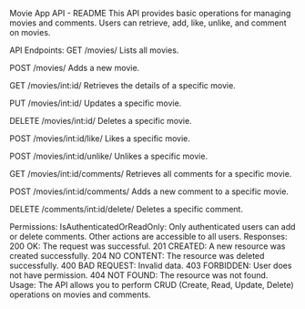 Movie App API - README
This API provides basic operations for managing movies and comments. Users can retrieve, add, like, unlike, and comment on movies.

API Endpoints:
GET /movies/
Lists all movies.

POST /movies/
Adds a new movie.

GET /movies/int:id/
Retrieves the details of a specific movie.

PUT /movies/int:id/
Updates a specific movie.

DELETE /movies/int:id/
Deletes a specific movie.

POST /movies/int:id/like/
Likes a specific movie.

POST /movies/int:id/unlike/
Unlikes a specific movie.

GET /movies/int:id/comments/
Retrieves all comments for a specific movie.

POST /movies/int:id/comments/
Adds a new comment to a specific movie.

DELETE /comments/int:id/delete/
Deletes a specific comment.

Permissions:
IsAuthenticatedOrReadOnly: Only authenticated users can add or delete comments. Other actions are accessible to all users.
Responses:
200 OK: The request was successful.
201 CREATED: A new resource was created successfully.
204 NO CONTENT: The resource was deleted successfully.
400 BAD REQUEST: Invalid data.
403 FORBIDDEN: User does not have permission.
404 NOT FOUND: The resource was not found.
Usage:
The API allows you to perform CRUD (Create, Read, Update, Delete) operations on movies and comments.
